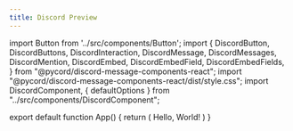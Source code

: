 ```yaml
---
title: Discord Preview
---
```

import Button from '../src/components/Button'; 
import { DiscordButton, DiscordButtons, DiscordInteraction, DiscordMessage, DiscordMessages, DiscordMention, DiscordEmbed, DiscordEmbedField, DiscordEmbedFields, } from "@pycord/discord-message-components-react"; 
import "@pycord/discord-message-components-react/dist/style.css"; 
import DiscordComponent, { defaultOptions } from "../src/components/DiscordComponent";

export default function App() {
	return (
		<DiscordMessages>
			<DiscordMessage>
				Hello, World!
			</DiscordMessage>
		</DiscordMessages>
	)
}
